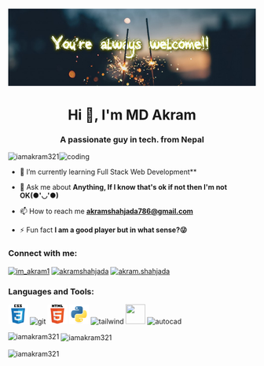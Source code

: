![logo](https://github.com/IamAkram321/IamAkram321/blob/main/banner1.jpg)
<h1 align="center">Hi 👋, I'm MD Akram</h1>
<h3 align="center">A passionate guy in tech. from Nepal</h3>
<img align="right" src="https://user-images.githubusercontent.com/55389276/140866485-8fb1c876-9a8f-4d6a-98dc-08c4981eaf70.gif" alt="coding" width="400">

<p align="left"> <img
        src="https://komarev.com/ghpvc/?username=iamakram321&label=Profile%20views&color=0e75b6&style=flat"
        alt="iamakram321" /> </p>

- 🌱 I’m currently learning Full Stack Web Development**

- 💬 Ask me about **Anything, If I know that's ok if not then I'm not OK(●'◡'●)**

- 📫 How to reach me **akramshahjada786@gmail.com**

- ⚡ Fun fact **I am a good player but in what sense?😜**

<h3 align="left">Connect with me:</h3>
<p align="left">
    <a href="https://twitter.com/im_akram1" target="blank"><img align="center"
            src="https://raw.githubusercontent.com/rahuldkjain/github-profile-readme-generator/master/src/images/icons/Social/twitter.svg"
            alt="im_akram1" height="30" width="40" /></a>
    <a href="https://linkedin.com/in/akramshahjada" target="blank"><img align="center"
            src="https://raw.githubusercontent.com/rahuldkjain/github-profile-readme-generator/master/src/images/icons/Social/linked-in-alt.svg"
            alt="akramshahjada" height="30" width="40" /></a>
    <a href="https://instagram.com/akram.shahjada" target="blank"><img align="center"
            src="https://raw.githubusercontent.com/rahuldkjain/github-profile-readme-generator/master/src/images/icons/Social/instagram.svg"
            alt="akram.shahjada" height="30" width="40" /></a>
</p>

<h3 align="left">Languages and Tools:</h3>
<p align="left">
         <imgsrc="https://raw.githubusercontent.com/devicons/devicon/master/icons/c/c-original.svg" alt="c" width="40"
            height="40" /> 
       <img src="https://raw.githubusercontent.com/devicons/devicon/master/icons/css3/css3-original-wordmark.svg"
            alt="css3" width="40" height="40" /> 
        <img src="https://www.vectorlogo.zone/logos/git-scm/git-scm-icon.svg" alt="git" width="40" height="40" /> 
        <img src="https://raw.githubusercontent.com/devicons/devicon/master/icons/html5/html5-original-wordmark.svg"
            alt="html5" width="40" height="40" /> 
        <img src="https://raw.githubusercontent.com/devicons/devicon/master/icons/python/python-original.svg"
            alt="python" width="40" height="40" /> 
        <img src="https://www.vectorlogo.zone/logos/tailwindcss/tailwindcss-icon.svg" alt="tailwind"
            width="40" height="40" /> </a>
        <img src="https://cdn.jsdelivr.net/gh/devicons/devicon@latest/icons/cplusplus/cplusplus-original.svg" width="40" height="40"/>
                 <img width="40" height="40" src="https://img.icons8.com/color/48/autocad.png" alt="autocad"/>
</p>

<p><img align="left"
        src="https://github-readme-stats.vercel.app/api/top-langs?username=iamakram321&show_icons=true&locale=en&layout=compact"
        alt="iamakram321" /></p>

<p>&nbsp;<img align="center"
        src="https://github-readme-stats.vercel.app/api?username=iamakram321&show_icons=true&locale=en"
        alt="iamakram321" /></p>

<p><img align="center" src="https://github-readme-streak-stats.herokuapp.com/?user=iamakram321&" alt="iamakram321" />
</p>
